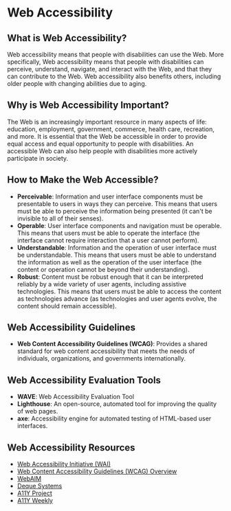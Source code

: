 # Web Accessibility

## What is Web Accessibility?

Web accessibility means that people with disabilities can use the Web. More specifically, Web accessibility means that people with disabilities can perceive, understand, navigate, and interact with the Web, and that they can contribute to the Web. Web accessibility also benefits others, including older people with changing abilities due to aging.

## Why is Web Accessibility Important?

The Web is an increasingly important resource in many aspects of life: education, employment, government, commerce, health care, recreation, and more. It is essential that the Web be accessible in order to provide equal access and equal opportunity to people with disabilities. An accessible Web can also help people with disabilities more actively participate in society.

## How to Make the Web Accessible?

- **Perceivable**: Information and user interface components must be presentable to users in ways they can perceive. This means that users must be able to perceive the information being presented (it can't be invisible to all of their senses).
- **Operable**: User interface components and navigation must be operable. This means that users must be able to operate the interface (the interface cannot require interaction that a user cannot perform).
- **Understandable**: Information and the operation of user interface must be understandable. This means that users must be able to understand the information as well as the operation of the user interface (the content or operation cannot be beyond their understanding).
- **Robust**: Content must be robust enough that it can be interpreted reliably by a wide variety of user agents, including assistive technologies. This means that users must be able to access the content as technologies advance (as technologies and user agents evolve, the content should remain accessible).

## Web Accessibility Guidelines

- **Web Content Accessibility Guidelines (WCAG)**: Provides a shared standard for web content accessibility that meets the needs of individuals, organizations, and governments internationally.

## Web Accessibility Evaluation Tools

- **WAVE**: Web Accessibility Evaluation Tool
- **Lighthouse**: An open-source, automated tool for improving the quality of web pages.
- **axe**: Accessibility engine for automated testing of HTML-based user interfaces.

## Web Accessibility Resources

- [Web Accessibility Initiative (WAI)](https://www.w3.org/WAI/)
- [Web Content Accessibility Guidelines (WCAG) Overview](https://www.w3.org/WAI/standards-guidelines/wcag/)
- [WebAIM](https://webaim.org/)
- [Deque Systems](https://www.deque.com/)
- [A11Y Project](https://www.a11yproject.com/)
- [A11Y Weekly](https://a11yweekly.com/)
